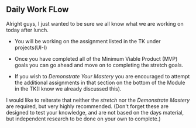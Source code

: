## Daily Work FLow


Alright guys, I just wanted to be sure we all know what we are working on today after lunch. 

* You will be working on the assignment listed in the TK under projects(UI-I)
* Once you have completed all of the Minimum Viable Product (MVP) goals you can go ahead and move on to completing the stretch goals. 


* If you wish to _Demonstrate Your Mastery_ you are encouraged to attempt the additional assignments in that section on the bottom 
of the Module in the TK(I know we already discussed this). 

I would like to reiterate that neither the _stretch_ nor the 
_Demonstrate Mastery_ are required, but very highly recommended. (Don't forget these are designed to test your knowledge, 
and are not based on the days material, but independent research to be done on your own to complete.)



